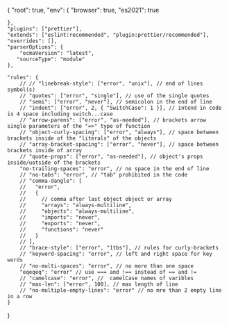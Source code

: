 {
    "root": true,
    "env": {
        "browser": true,
        "es2021": true
       
    },
    "plugins": ["prettier"],
    "extends": ["eslint:recommended", "plugin:prettier/recommended"],
    "overrides": [],
    "parserOptions": {
        "ecmaVersion": "latest",
       "sourceType": "module"
    },

    "rules": {
        // // "linebreak-style": ["error", "unix"], // end of lines symbol(s)
        // "quotes": ["error", "single"], // use of the single quotes
        // "semi": ["error", "never"], // semicolon in the end of line
        // "indent": ["error", 2, { "SwitchCase": 1 }], // intend in code is 4 space including switch...case
        // "arrow-parens": ["error", "as-needed"], // brackets arrow single parameters of the "=>" type of function
        // "object-curly-spacing": ["error", "always"], // space between brackets inside of the "literals" of the objects
        // "array-bracket-spacing": ["error", "never"], // space between brackets inside of array
        // "quote-props": ["error", "as-needed"], // object's props inside/uotside of the brackets
        "no-trailing-spaces": "error", // no space in the end of line
        // "no-tabs": "error", // "tab" prohibited in the code
        // "comma-dangle": [
        //   "error",
        //   {
        //     // comma after last object object or array
        //     "arrays": "always-multiline",
        //     "objects": "always-multiline",
        //     "imports": "never",
        //     "exports": "never",
        //     "functions": "never"
        //   }
        // ],
        // "brace-style": ["error", "1tbs"], // rules for curly-brackets
        // "keyword-spacing": "error", // left and right space for key words
        // "no-multi-spaces": "error", // no more than one space
        "eqeqeq": "error" // use === and !== instead of == and !=
        // "camelcase": "error", //  camelCase names of varibles
        // "max-len": ["error", 100], // max length of line
        // "no-multiple-empty-lines": "error" // no mre than 2 empty line in a row
    }
}
